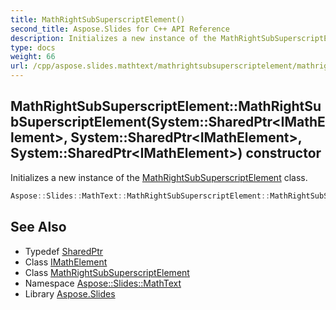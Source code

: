 ```yaml
---
title: MathRightSubSuperscriptElement()
second_title: Aspose.Slides for C++ API Reference
description: Initializes a new instance of the MathRightSubSuperscriptElement class.
type: docs
weight: 66
url: /cpp/aspose.slides.mathtext/mathrightsubsuperscriptelement/mathrightsubsuperscriptelement/
---
```

## MathRightSubSuperscriptElement::MathRightSubSuperscriptElement(System::SharedPtr\<IMathElement\>, System::SharedPtr\<IMathElement\>, System::SharedPtr\<IMathElement\>) constructor


Initializes a new instance of the [MathRightSubSuperscriptElement](../) class.

```cpp
Aspose::Slides::MathText::MathRightSubSuperscriptElement::MathRightSubSuperscriptElement(System::SharedPtr<IMathElement> baseArg, System::SharedPtr<IMathElement> subScript, System::SharedPtr<IMathElement> superScript)
```

## See Also

* Typedef [SharedPtr](../../system/sharedptr/)
* Class [IMathElement](../imathelement/)
* Class [MathRightSubSuperscriptElement](./)
* Namespace [Aspose::Slides::MathText](../)
* Library [Aspose.Slides](../../)